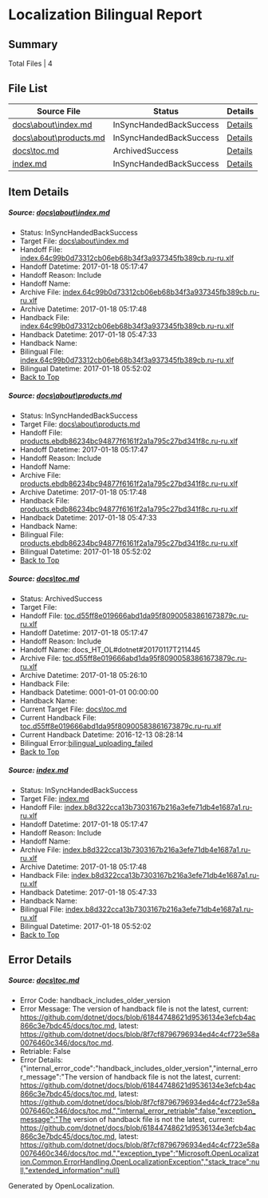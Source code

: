 # <a name='report-top'></a> Localization Bilingual Report

## Summary
 Total Files | 4

## File List
 Source File | Status | Details 
 ----------- | ------ | ------- 
 [docs\about\index.md](https://github.com/dotnet/docs/blob/7de873f244ac36ba0cafb5140a5405db437a40a6/docs/about/index.md) | InSyncHandedBackSuccess | [Details](#bb92a0edaedc425ccbc866fbb8c6652a1bf32a5128)
 [docs\about\products.md](https://github.com/dotnet/docs/blob/7de873f244ac36ba0cafb5140a5405db437a40a6/docs/about/products.md) | InSyncHandedBackSuccess | [Details](#3b444547c18c2e0dcace7a58b3c91cb3870c1de529)
 [docs\toc.md](https://github.com/dotnet/docs/blob/8f7cf8796796934ed4c4cf723e58a0076460c346/docs/toc.md) | ArchivedSuccess | [Details](#e3701057328b0a2cbffa433d865b029d319d1f4e3413)
 [index.md](https://github.com/dotnet/docs/blob/c8b9e166a49c86dcabfa89887db1dce3a8e45f4f/index.md) | InSyncHandedBackSuccess | [Details](#d8b2def6b766aa1af9318fe5b0620f4db4a2ee437391)

## Item Details
##### <a name='bb92a0edaedc425ccbc866fbb8c6652a1bf32a5128'></a> Source: [docs\about\index.md](https://github.com/dotnet/docs/blob/7de873f244ac36ba0cafb5140a5405db437a40a6/docs/about/index.md)
* Status: InSyncHandedBackSuccess
* Target File: [docs\about\index.md](https://github.com/dotnet/docs.ru-ru/blob/86c8a44d6592ae282502d65f0d78bb2fb423837e/docs/about/index.md)
* Handoff File: [index.64c99b0d73312cb06eb68b34f3a937345fb389cb.ru-ru.xlf](https://github.com/dotnet/docs.handoff/blob/a72bc811689f5e17277592fe1cc445fe0b0ec986/ol-handoff/dotnet/docs.ru-ru/master/dotnet-core/index.64c99b0d73312cb06eb68b34f3a937345fb389cb.ru-ru.xlf)
* Handoff Datetime: 2017-01-18 05:17:47
* Handoff Reason: Include
* Handoff Name: 
* Archive File: [index.64c99b0d73312cb06eb68b34f3a937345fb389cb.ru-ru.xlf](https://github.com/dotnet/docs.handoff/blob/6231032fbb0fd7be08ab24fe2e01613bd901848e/ol-archive/dotnet/docs.ru-ru/master/dotnet-core/index.64c99b0d73312cb06eb68b34f3a937345fb389cb.ru-ru.xlf)
* Archive Datetime: 2017-01-18 05:17:48
* Handback File: [index.64c99b0d73312cb06eb68b34f3a937345fb389cb.ru-ru.xlf](https://github.com/dotnet/docs.handback/blob/0f7399a54c461097fe049ad61ed0b2b02ae6c7a4/ol-handback/dotnet/docs.ru-ru/master/dotnet-core/index.64c99b0d73312cb06eb68b34f3a937345fb389cb.ru-ru.xlf)
* Handback Datetime: 2017-01-18 05:47:33
* Handback Name: 
* Bilingual File: [index.64c99b0d73312cb06eb68b34f3a937345fb389cb.ru-ru.xlf](https://github.com/dotnet/docs.handback/blob/0f7399a54c461097fe049ad61ed0b2b02ae6c7a4/ol-handback/dotnet/docs.ru-ru/master/dotnet-core/index.64c99b0d73312cb06eb68b34f3a937345fb389cb.ru-ru.xlf)
* Bilingual Datetime: 2017-01-18 05:52:02
* [Back to Top](#report-top)

##### <a name='3b444547c18c2e0dcace7a58b3c91cb3870c1de529'></a> Source: [docs\about\products.md](https://github.com/dotnet/docs/blob/7de873f244ac36ba0cafb5140a5405db437a40a6/docs/about/products.md)
* Status: InSyncHandedBackSuccess
* Target File: [docs\about\products.md](https://github.com/dotnet/docs.ru-ru/blob/86c8a44d6592ae282502d65f0d78bb2fb423837e/docs/about/products.md)
* Handoff File: [products.ebdb86234bc94877f6161f2a1a795c27bd341f8c.ru-ru.xlf](https://github.com/dotnet/docs.handoff/blob/a72bc811689f5e17277592fe1cc445fe0b0ec986/ol-handoff/dotnet/docs.ru-ru/master/dotnet-core/products.ebdb86234bc94877f6161f2a1a795c27bd341f8c.ru-ru.xlf)
* Handoff Datetime: 2017-01-18 05:17:47
* Handoff Reason: Include
* Handoff Name: 
* Archive File: [products.ebdb86234bc94877f6161f2a1a795c27bd341f8c.ru-ru.xlf](https://github.com/dotnet/docs.handoff/blob/6231032fbb0fd7be08ab24fe2e01613bd901848e/ol-archive/dotnet/docs.ru-ru/master/dotnet-core/products.ebdb86234bc94877f6161f2a1a795c27bd341f8c.ru-ru.xlf)
* Archive Datetime: 2017-01-18 05:17:48
* Handback File: [products.ebdb86234bc94877f6161f2a1a795c27bd341f8c.ru-ru.xlf](https://github.com/dotnet/docs.handback/blob/0f7399a54c461097fe049ad61ed0b2b02ae6c7a4/ol-handback/dotnet/docs.ru-ru/master/dotnet-core/products.ebdb86234bc94877f6161f2a1a795c27bd341f8c.ru-ru.xlf)
* Handback Datetime: 2017-01-18 05:47:33
* Handback Name: 
* Bilingual File: [products.ebdb86234bc94877f6161f2a1a795c27bd341f8c.ru-ru.xlf](https://github.com/dotnet/docs.handback/blob/0f7399a54c461097fe049ad61ed0b2b02ae6c7a4/ol-handback/dotnet/docs.ru-ru/master/dotnet-core/products.ebdb86234bc94877f6161f2a1a795c27bd341f8c.ru-ru.xlf)
* Bilingual Datetime: 2017-01-18 05:52:02
* [Back to Top](#report-top)

##### <a name='e3701057328b0a2cbffa433d865b029d319d1f4e3413'></a> Source: [docs\toc.md](https://github.com/dotnet/docs/blob/8f7cf8796796934ed4c4cf723e58a0076460c346/docs/toc.md)
* Status: ArchivedSuccess
* Target File: 
* Handoff File: [toc.d55ff8e019666abd1da95f80900583861673879c.ru-ru.xlf](https://github.com/dotnet/docs.handoff/blob/a72bc811689f5e17277592fe1cc445fe0b0ec986/ol-handoff/dotnet/docs.ru-ru/master/dotnet-core/toc.d55ff8e019666abd1da95f80900583861673879c.ru-ru.xlf)
* Handoff Datetime: 2017-01-18 05:17:47
* Handoff Reason: Include
* Handoff Name: docs_HT_OL#dotnet#20170117T211445
* Archive File: [toc.d55ff8e019666abd1da95f80900583861673879c.ru-ru.xlf](https://github.com/dotnet/docs.handoff/blob/999754e57f48a54b0201f983ce24b59dab7416dd/ol-archive/dotnet/docs.ru-ru/master/dotnet-core/toc.d55ff8e019666abd1da95f80900583861673879c.ru-ru.xlf)
* Archive Datetime: 2017-01-18 05:26:10
* Handback File: 
* Handback Datetime: 0001-01-01 00:00:00
* Handback Name: 
* Current Target File: [docs\toc.md](https://github.com/dotnet/docs.ru-ru/blob/ef1b286c4a50647088b0efbd600b8439e97173dd/docs/toc.md)
* Current Handback File: [toc.d55ff8e019666abd1da95f80900583861673879c.ru-ru.xlf](https://github.com/dotnet/docs.handback/blob/d058613bd5ff66b24cce6f3628168c0b566c6b6a/ol-handback/dotnet/docs.ru-ru/master/ht-p1/toc.d55ff8e019666abd1da95f80900583861673879c.ru-ru.xlf)
* Current Handback Datetime: 2016-12-13 08:28:14
* Bilingual Error:[bilingual_uploading_failed](#e3701057328b0a2cbffa433d865b029d319d1f4e3413bilingual_uploading_failed)
* [Back to Top](#report-top)

##### <a name='d8b2def6b766aa1af9318fe5b0620f4db4a2ee437391'></a> Source: [index.md](https://github.com/dotnet/docs/blob/c8b9e166a49c86dcabfa89887db1dce3a8e45f4f/index.md)
* Status: InSyncHandedBackSuccess
* Target File: [index.md](https://github.com/dotnet/docs.ru-ru/blob/86c8a44d6592ae282502d65f0d78bb2fb423837e/index.md)
* Handoff File: [index.b8d322cca13b7303167b216a3efe71db4e1687a1.ru-ru.xlf](https://github.com/dotnet/docs.handoff/blob/a72bc811689f5e17277592fe1cc445fe0b0ec986/ol-handoff/dotnet/docs.ru-ru/master/dotnet-core/index.b8d322cca13b7303167b216a3efe71db4e1687a1.ru-ru.xlf)
* Handoff Datetime: 2017-01-18 05:17:47
* Handoff Reason: Include
* Handoff Name: 
* Archive File: [index.b8d322cca13b7303167b216a3efe71db4e1687a1.ru-ru.xlf](https://github.com/dotnet/docs.handoff/blob/6231032fbb0fd7be08ab24fe2e01613bd901848e/ol-archive/dotnet/docs.ru-ru/master/dotnet-core/index.b8d322cca13b7303167b216a3efe71db4e1687a1.ru-ru.xlf)
* Archive Datetime: 2017-01-18 05:17:48
* Handback File: [index.b8d322cca13b7303167b216a3efe71db4e1687a1.ru-ru.xlf](https://github.com/dotnet/docs.handback/blob/0f7399a54c461097fe049ad61ed0b2b02ae6c7a4/ol-handback/dotnet/docs.ru-ru/master/dotnet-core/index.b8d322cca13b7303167b216a3efe71db4e1687a1.ru-ru.xlf)
* Handback Datetime: 2017-01-18 05:47:33
* Handback Name: 
* Bilingual File: [index.b8d322cca13b7303167b216a3efe71db4e1687a1.ru-ru.xlf](https://github.com/dotnet/docs.handback/blob/0f7399a54c461097fe049ad61ed0b2b02ae6c7a4/ol-handback/dotnet/docs.ru-ru/master/dotnet-core/index.b8d322cca13b7303167b216a3efe71db4e1687a1.ru-ru.xlf)
* Bilingual Datetime: 2017-01-18 05:52:02
* [Back to Top](#report-top)


## Error Details
##### <a name='e3701057328b0a2cbffa433d865b029d319d1f4e3413handback_includes_older_version'></a> Source: [docs\toc.md](#e3701057328b0a2cbffa433d865b029d319d1f4e3413)
* Error Code: handback_includes_older_version
* Error Message: The version of handback file is not the latest, current: https://github.com/dotnet/docs/blob/61844748621d9536134e3efcb4ac866c3e7bdc45/docs/toc.md, latest: https://github.com/dotnet/docs/blob/8f7cf8796796934ed4c4cf723e58a0076460c346/docs/toc.md.
* Retriable: False
* Error Details: {"internal_error_code":"handback_includes_older_version","internal_error_message":"The version of handback file is not the latest, current: https://github.com/dotnet/docs/blob/61844748621d9536134e3efcb4ac866c3e7bdc45/docs/toc.md, latest: https://github.com/dotnet/docs/blob/8f7cf8796796934ed4c4cf723e58a0076460c346/docs/toc.md.","internal_error_retriable":false,"exception_message":"The version of handback file is not the latest, current: https://github.com/dotnet/docs/blob/61844748621d9536134e3efcb4ac866c3e7bdc45/docs/toc.md, latest: https://github.com/dotnet/docs/blob/8f7cf8796796934ed4c4cf723e58a0076460c346/docs/toc.md.","exception_type":"Microsoft.OpenLocalization.Common.ErrorHandling.OpenLocalizationException","stack_trace":null,"extended_information":null}


Generated by OpenLocalization.
